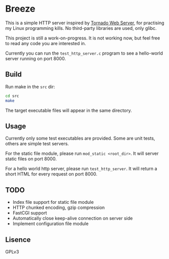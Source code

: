 # Breeze

This is a simple HTTP server inspired by [Tornado Web Server](https://github.com/facebook/tornado),
for practising my Linux programming kills. No third-party libraries are used, only glibc.

This project is still a work-on-progress. It is not working now, but feel free to read any code you
are interested in.

Currently you can run the `test_http_server.c` program to see a hello-world server running on
port 8000.

## Build

Run make in the `src` dir:

```bash
cd src
make
```

The target executable files will appear in the same directory.

## Usage

Currently only some test executables are provided. Some are unit tests,
others are simple test servers.

For the static file module, please run `mod_static <root_dir>`. It will server
static files on port 8000.

For a hello world http server, please run `test_http_server`. It will return
a short HTML for every request on port 8000.

## TODO

- Index file support for static file module
- HTTP chunked encoding, gzip compression
- FastCGI support
- Automatically close keep-alive connection on server side
- Implement configuration file module

## Lisence

GPLv3
